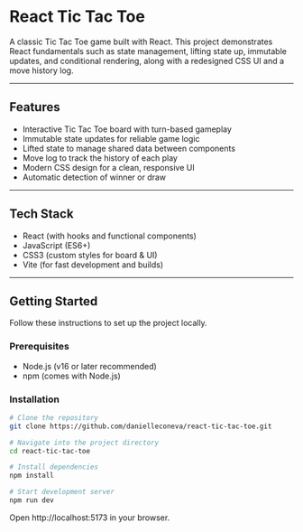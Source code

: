 # React Tic Tac Toe

A classic Tic Tac Toe game built with React. This project demonstrates React fundamentals such as state management, lifting state up, immutable updates, and conditional rendering, along with a redesigned CSS UI and a move history log.

---

## Features

-   Interactive Tic Tac Toe board with turn-based gameplay
-   Immutable state updates for reliable game logic
-   Lifted state to manage shared data between components
-   Move log to track the history of each play
-   Modern CSS design for a clean, responsive UI
-   Automatic detection of winner or draw

---

## Tech Stack

-   React (with hooks and functional components)
-   JavaScript (ES6+)
-   CSS3 (custom styles for board & UI)
-   Vite (for fast development and builds)

---

## Getting Started

Follow these instructions to set up the project locally.

### Prerequisites

-   Node.js (v16 or later recommended)
-   npm (comes with Node.js)

### Installation

```bash
# Clone the repository
git clone https://github.com/danielleconeva/react-tic-tac-toe.git

# Navigate into the project directory
cd react-tic-tac-toe

# Install dependencies
npm install

# Start development server
npm run dev

```

Open http://localhost:5173 in your browser.
